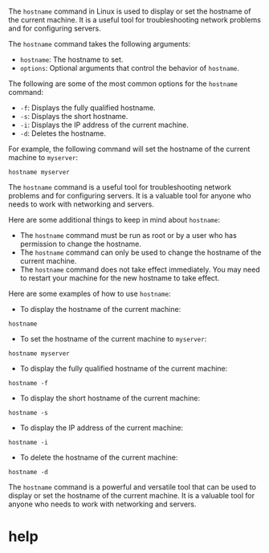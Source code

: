 # 

The `hostname` command in Linux is used to display or set the hostname of the current machine. It is a useful tool for troubleshooting network problems and for configuring servers.

The `hostname` command takes the following arguments:

* `hostname`: The hostname to set.
* `options`: Optional arguments that control the behavior of `hostname`.

The following are some of the most common options for the `hostname` command:

* `-f`: Displays the fully qualified hostname.
* `-s`: Displays the short hostname.
* `-i`: Displays the IP address of the current machine.
* `-d`: Deletes the hostname.

For example, the following command will set the hostname of the current machine to `myserver`:

```
hostname myserver
```

The `hostname` command is a useful tool for troubleshooting network problems and for configuring servers. It is a valuable tool for anyone who needs to work with networking and servers.

Here are some additional things to keep in mind about `hostname`:

* The `hostname` command must be run as root or by a user who has permission to change the hostname.
* The `hostname` command can only be used to change the hostname of the current machine.
* The `hostname` command does not take effect immediately. You may need to restart your machine for the new hostname to take effect.

Here are some examples of how to use `hostname`:

* To display the hostname of the current machine:
```
hostname
```
* To set the hostname of the current machine to `myserver`:
```
hostname myserver
```
* To display the fully qualified hostname of the current machine:
```
hostname -f
```
* To display the short hostname of the current machine:
```
hostname -s
```
* To display the IP address of the current machine:
```
hostname -i
```
* To delete the hostname of the current machine:
```
hostname -d
```

The `hostname` command is a powerful and versatile tool that can be used to display or set the hostname of the current machine. It is a valuable tool for anyone who needs to work with networking and servers.


# help 

```

```

